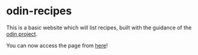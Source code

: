 # odin-recipes

This is a basic website which will list recipes, built
with the guidance of the [odin project](https://www.theodinproject.com/paths/foundations/courses/foundations/lessons/recipes).

You can now access the page from [here](https://saatvik-lochan.github.io/odin-recipes/)!